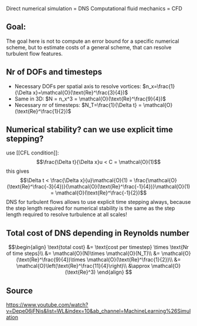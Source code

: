 Direct numerical simulation = DNS
Computational fluid mechanics = CFD


## Goal:
The goal here is not to compute an error bound for a specific numerical scheme, but to estimate costs of a general scheme, that can resolve turbulent flow features.


## Nr of DOFs and timesteps
- Necessary DOFs per spatial axis to resolve vortices: $n_x=\frac{1}{\Delta x}=\mathcal{O}(\text{Re}^\frac{3}{4})$
- Same in 3D: $N = n_x^3 = \mathcal{O}(\text{Re}^\frac{9}{4})$
- Necessary nr of timesteps: $N_T=\frac{1}{\Delta t} = \mathcal{O}(\text{Re}^\frac{1}{2})$


## Numerical stability? can we use explicit time stepping?
use [[CFL condition]]:
$$\frac{\Delta t}{\Delta x}u < C = \mathcal{O}(1)$$
this gives
$$\Delta t < \frac{\Delta x}{u}\mathcal{O}(1) = \frac{\mathcal{O}(\text{Re}^\frac{-3}{4})}{\mathcal{O}(\text{Re}^\frac{-1}{4})}\mathcal{O}(1) = \mathcal{O}(\text{Re}^\frac{-1}{2})$$
DNS for turbulent flows allows to use explicit time stepping always, because the step length required for numerical stability is the same as the step length required to resolve turbulence at all scales!


## Total cost of DNS depending in Reynolds number
$$\begin{align}
\text{total cost} &= \text{cost per timestep} \times \text{Nr of time steps}\\
&= \mathcal{O}(N)\times \mathcal{O}(N_T)\\
&= \mathcal{O}(\text{Re}^\frac{9}{4})\times \mathcal{O}(\text{Re}^\frac{1}{2})\\
&= \mathcal{O}\left(\text{Re}^\frac{11}{4}\right)\\
&\approx \mathcal{O}(\text{Re}^3)
\end{align} $$


## Source
https://www.youtube.com/watch?v=Depe06jFNis&list=WL&index=10&ab_channel=MachineLearning%26Simulation
